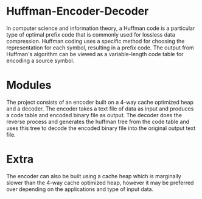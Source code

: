 # Huffman-Encoder-Decoder
In computer science and information theory, a Huffman code is a particular type of optimal prefix code that is commonly used for lossless data compression. Huffman coding uses a specific method for choosing the representation for each symbol, resulting in a prefix code. The output from Huffman's algorithm can be viewed as a variable-length code table for encoding a source symbol. 

# Modules
The project consists of an encoder built on a 4-way cache optimized heap and a decoder. The encoder takes a text file of data as input and produces a code table and encoded binary file as output. The decoder does the reverse process and generates the huffman tree from the code table and uses this tree to decode the encoded binary file into the original output text file. 

# Extra
The encoder can also be built using a cache heap which is marginally slower than the 4-way cache optimized heap, however it may be preferred over depending on the applications and type of input data. 
